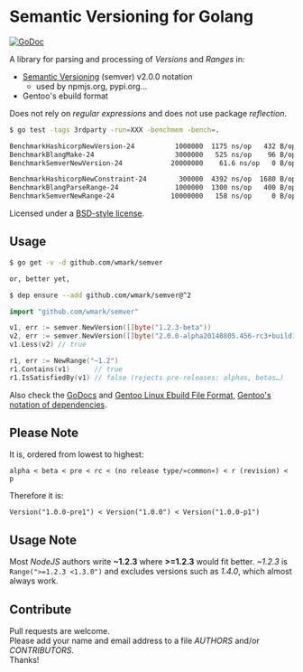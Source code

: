 Semantic Versioning for Golang
==============================

[![GoDoc](https://godoc.org/github.com/wmark/semver?status.png)](https://godoc.org/github.com/wmark/semver)

A library for parsing and processing of *Versions* and *Ranges* in:

* [Semantic Versioning](http://semver.org/) (semver) v2.0.0 notation
  * used by npmjs.org, pypi.org…
* Gentoo's ebuild format

Does not rely on *regular expressions* and does not use package *reflection*.

```bash
$ go test -tags 3rdparty -run=XXX -benchmem -bench=.

BenchmarkHashicorpNewVersion-24          1000000  1175 ns/op   432 B/op   5 allocs/op
BenchmarkBlangMake-24                    3000000   525 ns/op    96 B/op   3 allocs/op
BenchmarkSemverNewVersion-24            20000000    61.6 ns/op   0 B/op   0 allocs/op ←

BenchmarkHashicorpNewConstraint-24        300000  4392 ns/op  1680 B/op  18 allocs/op
BenchmarkBlangParseRange-24              1000000  1300 ns/op   400 B/op  10 allocs/op
BenchmarkSemverNewRange-24              10000000   158 ns/op     0 B/op   0 allocs/op ←
```

Licensed under a [BSD-style license](LICENSE).

Usage
-----
```bash
$ go get -v -d github.com/wmark/semver

or, better yet,

$ dep ensure --add github.com/wmark/semver@^2
```

```go
import "github.com/wmark/semver"

v1, err := semver.NewVersion([]byte("1.2.3-beta"))
v2, err := semver.NewVersion([]byte("2.0.0-alpha20140805.456-rc3+build1800"))
v1.Less(v2) // true

r1, err := NewRange("~1.2")
r1.Contains(v1)      // true
r1.IsSatisfiedBy(v1) // false (rejects pre-releases: alphas, betas…)
```

Also check the [GoDocs](http://godoc.org/github.com/wmark/semver)
and [Gentoo Linux Ebuild File Format](http://devmanual.gentoo.org/ebuild-writing/file-format/),
[Gentoo's notation of dependencies](http://devmanual.gentoo.org/general-concepts/dependencies/).

Please Note
-----------

It is, ordered from lowest to highest:

    alpha < beta < pre < rc < (no release type/»common«) < r (revision) < p

Therefore it is:

    Version("1.0.0-pre1") < Version("1.0.0") < Version("1.0.0-p1")

Usage Note
----------

Most *NodeJS* authors write **~1.2.3** where **>=1.2.3** would fit better.
*~1.2.3* is ```Range(">=1.2.3 <1.3.0")``` and excludes versions such as *1.4.0*,
which almost always work.

Contribute
----------

Pull requests are welcome.  
Please add your name and email address to a file *AUTHORS* and/or *CONTRIBUTORS*.  
Thanks!
